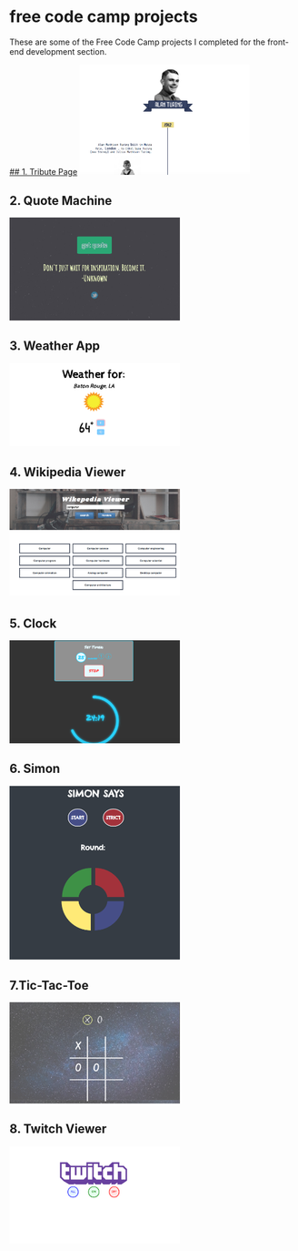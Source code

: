 # free code camp projects 

These are some of the Free Code Camp projects I completed for the front-end development section.

[## 1. Tribute Page](https://github.com/mary-chapman/free-code-camp-projects/tree/master/tribute-page)
<img src="screenshots/screen-shot-tribute-page.png" width="300px" />

## 2. Quote Machine
<img src="screenshots/screen-shot-quote.png" width="300px" />

## 3. Weather App
<img src="screenshots/screen-shot-weather.png" width="300px" />

## 4.  Wikipedia Viewer 
<img src="screenshots/screen-shot-wikipedia.png" width="300px" />

## 5. Clock
<img src="screenshots/screen-shot-clock.png" width="300px" />

## 6. Simon
<img src="screenshots/screen-shot-simon.png" width="300px" />

## 7.Tic-Tac-Toe
<img src="screenshots/screen-shot-tic.png" width="300px" />

## 8. Twitch Viewer
<img src="screenshots/screen-shot-twitch.png" width="300px" />
